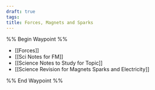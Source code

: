 ```yaml
---
draft: true
tags: 
title: Forces, Magnets and Sparks
---
```


%% Begin Waypoint %%

- [[Forces]]
- [[Sci Notes for FM]]
- [[Science Notes to Study for Topic]]
- [[Science Revision for Magnets Sparks and Electricity]]

%% End Waypoint %%
